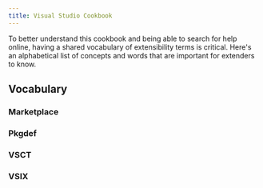 ```yaml
---
title: Visual Studio Cookbook
---
```


To better understand this cookbook and being able to search for help online, having a shared vocabulary of extensibility terms is critical. Here's an alphabetical list of concepts and words that are important for extenders to know.

## Vocabulary

### Marketplace

### Pkgdef

### VSCT

### VSIX
